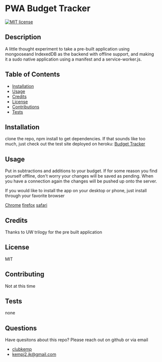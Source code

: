 # PWA Budget Tracker
  [![MIT license](https://img.shields.io/badge/License-MIT-blue.svg)](https://lbesson.mit-license.org/)
  ## Description 
  A little thought experiment to take a pre-built application using mongooseand IndexedDB as the backend with offline support, and making it a sudo native application using a manifest and a service-worker.js.
  
  ## Table of Contents
  * [Installation](#installation)
  * [Usage](#usage)
  * [Credits](#credits)
  * [License](#license)
  * [Contributions](#contributing)
  * [Tests](#tests)
  
  ## Installation 
  clone the repo, npm install to get dependencies. If that sounds like too much, just check out the test site deployed on heroku: [Budget Tracker](https://frozen-mountain-45578.herokuapp.com/)
  
  ## Usage
  Put in subtractions and additions to your budget. If for some reason you find yourself offline, don't worry your changes will be saved as pending. When you have a connection again the changes will be pushed up onto the server.

  If you would like to install the app on your desktop or phone, just install through your favorite browser
  
  [Chrome](https://support.google.com/chrome/answer/9658361?co=GENIE.Platform%3DDesktop&hl=en)
  [firefox](https://developer.mozilla.org/en-US/docs/Web/Progressive_web_apps/Add_to_home_screen)
  [safari](https://mobilesyrup.com/2020/05/24/how-install-progressive-web-app-pwa-android-ios-pc-mac/#:~:text=Navigate%20to%20the%20website%20you,like%20a%20native%20iOS%20app.)
  ## Credits
  Thanks to UW trilogy for the pre built application
  
  ## License
  MIT
  
  ## Contributing
  Not at this time
  
  ## Tests
  none
  
  ## Questions
  Have quesitons about this repo? Please reach out on github or via email
  * [clubkemp](https://github.com/clubkemp)
  * kempj2.jk@gmail.com